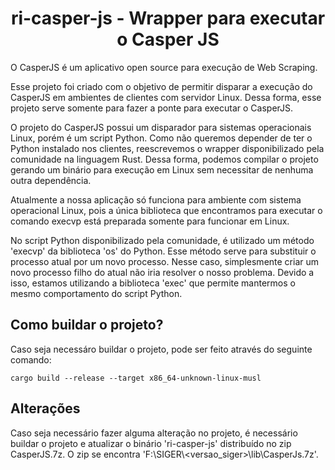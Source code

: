 <h1><center>ri-casper-js - Wrapper para executar o Casper JS</h1>

O CasperJS é um aplicativo open source para execução de Web Scraping.

Esse projeto foi criado com o objetivo de permitir disparar a execução do CasperJS em ambientes de clientes com servidor Linux. Dessa forma, esse projeto serve somente para fazer a ponte para executar o CasperJS.

O projeto do CasperJS possui um disparador para sistemas operacionais Linux, porém é um script Python.
Como não queremos depender de ter o Python instalado nos clientes, reescrevemos o wrapper disponibilizado pela comunidade na linguagem Rust. Dessa forma, podemos compilar o projeto gerando um binário para execução em Linux sem necessitar de nenhuma outra dependência.

Atualmente a nossa aplicação só funciona para ambiente com sistema operacional Linux, pois a única biblioteca que encontramos para executar o comando execvp está preparada somente para funcionar em Linux.

No script Python disponibilizado pela comunidade, é utilizado um método 'execvp' da biblioteca 'os' do Python.
Esse método serve para substituir o processo atual por um novo processo. Nesse caso, simplesmente criar um novo processo filho do atual não iria resolver o nosso problema. Devido a isso, estamos utilizando a biblioteca 'exec' que permite mantermos o mesmo comportamento do script Python.

<h2>Como buildar o projeto?</h2>

Caso seja necessáro buildar o projeto, pode ser feito através do seguinte comando:

```
cargo build --release --target x86_64-unknown-linux-musl
```

<h2>Alterações</h2>

Caso seja necessário fazer alguma alteração no projeto, é necessário buildar o projeto e atualizar o binário 'ri-casper-js' distribuído no zip CasperJS.7z. O zip se encontra 'F:\SIGER\\<versao_siger>\lib\CasperJs.7z'.

